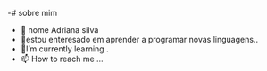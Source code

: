 -# sobre mim
- 👀 nome Adriana silva
- 🌱estou enteresado em aprender a programar novas linguagens..
- 💞️I’m currently learning .
- 📫 How to reach me ...

<!---
AdrianaSilva123/AdrianaSilva123 is a ✨ special ✨ repository because its `README.md` (this file) appears on your GitHub profile.
You can click the Preview link to take a look at your changes.
--->
